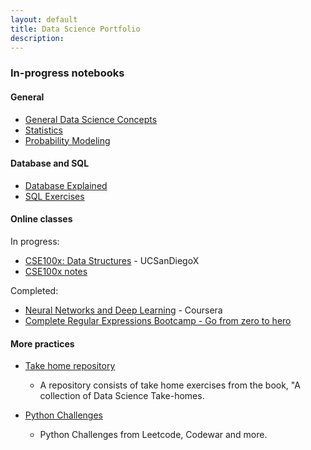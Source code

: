 ```yaml
---
layout: default
title: Data Science Portfolio
description:
---
```


### In-progress notebooks
#### General

- [General Data Science Concepts](https://github.com/kammybdeng/data-science-notes/blob/master/general_notes/Data_Science_notes.ipynb)
- [Statistics](https://github.com/kammybdeng/dsi-interview-prep/blob/master/Stats%20Concepts.ipynb)
- [Probability Modeling](https://github.com/kammybdeng/dsi-interview-prep/blob/master/probability%20simulations.ipynb)

#### Database and SQL

- [Database Explained](https://github.com/kammybdeng/data-science-notes/blob/master/database-explained.ipynb)
- [SQL Exercises](https://github.com/kammybdeng/data-science-notes/blob/master/sql_exercises.ipynb)

#### Online classes

In progress:
- [CSE100x: Data Structures](https://stepik.org/course/579/) - UCSanDiegoX
- [CSE100x notes](https://github.com/kammybdeng/data-science-portfolio/blob/master/data-structure.md)

Completed:
- [Neural Networks and Deep Learning](https://www.coursera.org/account/accomplishments/certificate/AB92KGJAV69K) - Coursera
- [Complete Regular Expressions Bootcamp - Go from zero to hero](https://www.udemy.com/certificate/UC-8Y63NESB/)

#### More practices
- [Take home repository](https://github.com/kammybdeng/take-home-practices)
  - A repository consists of take home exercises from the book, "A collection of Data Science Take-homes.

- [Python Challenges](https://github.com/kammybdeng/dsi-interview-prep/blob/master/python%20challenge/Python%20challenges.ipynb)
  - Python Challenges from Leetcode, Codewar and more.
